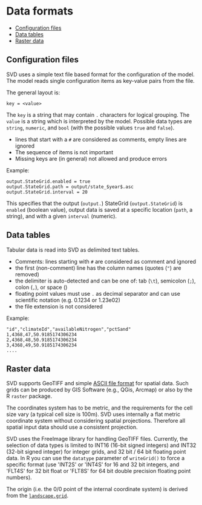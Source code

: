 # Data formats

-   [Configuration files](#config_file)
-   [Data tables](#table)
-   [Raster data](#raster)

## <a name="config_file"></a> Configuration files 
SVD uses a simple text file based format for the configuration of the model. The model reads single configuration items as key-value pairs from the file.

The general layout is:

`key = <value>`

The `key` is a string that may contain `.` characters for logical grouping. The `value` is a string which is interpreted by the model. Possible data types are `string`, `numeric`, and `bool` (with the possible values `true` and `false`).

-   lines that start with a `#` are considered as comments, empty lines are ignored
-   The sequence of items is not important
-   Missing keys are (in general) not allowed and produce errors

Example:

    output.StateGrid.enabled = true
    output.StateGrid.path = output/state_$year$.asc
    output.StateGrid.interval = 20

This specifies that the output (`output.`) StateGrid (`output.StateGrid`) is `enabled` (boolean value), output data is saved at a specific location (`path`, a string), and with a given `interval` (numeric).

## <a name="table"></a> Data tables 
Tabular data is read into SVD as delimited text tables.

-   Comments: lines starting with `#` are considered as comment and ignored
-   the first (non-comment) line has the column names (quotes (`"`) are removed)
-   the delimiter is auto-detected and can be one of: tab (`\t`), semicolon (`;`), colon (`,`), or space ()
-   floating point values must use `.` as decimal separator and can use scientific notation (e.g. 0.1234 or 1.23e02)
-   the file extension is not considered

Example:

    "id","climateId","availableNitrogen","pctSand"
    1,4368,47,50.9185174306234
    2,4368,48,50.9185174306234
    3,4368,49,50.9185174306234
    ....

## <a name="raster"></a> Raster data 

SVD supports GeoTIFF and simple [ASCII file format](https://en.wikipedia.org/wiki/Esri_grid) for spatial data. Such grids can be produced by GIS Software (e.g., QGis, Arcmap) or also by the R `raster` package.

The coordinates system has to be metric, and the requirements for the cell size vary (a typical cell size is 100m). SVD uses internally a flat metric coordinate system without considering spatial projections. Therefore all spatial input data should use a consistent projection.

SVD uses the FreeImage library for handling GeoTIFF files. Currently, the selection of data types is limited to INT16 (16-bit signed integers) and INT32 (32-bit signed integer) for integer grids, and 32 bit / 64 bit floating point data. In R you can use the `datatype` parameter of `writeGrid()` to force a specific format (use 'INT2S' or 'INT4S' for 16 and 32 bit integers, and 'FLT4S' for 32 bit float or 'FLT8S' for 64 bit double precision floating point numbers).

The origin (i.e. the 0/0 point of the internal coordinate system) is derived from the [`landscape.grid`](configuring_the_landscape.md).
